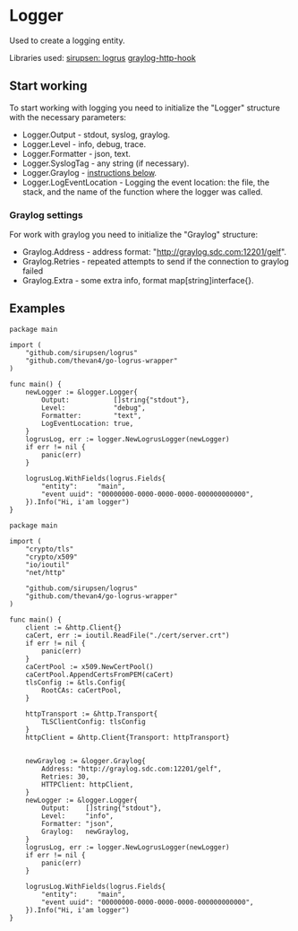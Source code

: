 # Logger

Used to create a logging entity.

Libraries used:
[sirupsen: logrus](github.com/sirupsen/logrus)
[graylog-http-hook](github.com/thevan4/logrus-graylog-http-hook)

## Start working

To start working with logging you need to initialize the "Logger" structure with the necessary parameters:

+ Logger.Output - stdout, syslog, graylog.
+ Logger.Level - info, debug, trace.
+ Logger.Formatter - json, text.
+ Logger.SyslogTag - any string (if necessary).
+ Logger.Graylog - [instructions below](#Graylog-settings).
+ Logger.LogEventLocation - Logging the event location: the file, the stack, and the name of the function where the logger was called.

### <a name="Graylog-settings"></a>Graylog settings

For work with graylog you need to initialize the "Graylog" structure:

+ Graylog.Address - address format: "http://graylog.sdc.com:12201/gelf".
+ Graylog.Retries - repeated attempts to send if the connection to graylog failed
+ Graylog.Extra - some extra info, format  map[string]interface{}.

## Examples

```golang
package main

import (
	"github.com/sirupsen/logrus"
	"github.com/thevan4/go-logrus-wrapper"
)

func main() {
	newLogger := &logger.Logger{
		Output:           []string{"stdout"},
		Level:            "debug",
		Formatter:        "text",
		LogEventLocation: true,
	}
	logrusLog, err := logger.NewLogrusLogger(newLogger)
	if err != nil {
		panic(err)
	}

	logrusLog.WithFields(logrus.Fields{
		"entity":     "main",
		"event uuid": "00000000-0000-0000-0000-000000000000",
	}).Info("Hi, i'am logger")
}
```

```golang
package main

import (
	"crypto/tls"
	"crypto/x509"
	"io/ioutil"
	"net/http"

	"github.com/sirupsen/logrus"
	"github.com/thevan4/go-logrus-wrapper"
)

func main() {
	client := &http.Client{}
	caCert, err := ioutil.ReadFile("./cert/server.crt")
	if err != nil {
		panic(err)
	}
	caCertPool := x509.NewCertPool()
	caCertPool.AppendCertsFromPEM(caCert)
	tlsConfig := &tls.Config{
		RootCAs: caCertPool,
	}

	httpTransport := &http.Transport{
		TLSClientConfig: tlsConfig
	}
	httpClient = &http.Client{Transport: httpTransport}
	

	newGraylog := &logger.Graylog{
		Address: "http://graylog.sdc.com:12201/gelf",
		Retries: 30,
		HTTPClient: httpClient,
	}
	newLogger := &logger.Logger{
		Output:    []string{"stdout"},
		Level:     "info",
		Formatter: "json",
		Graylog:   newGraylog,
	}
	logrusLog, err := logger.NewLogrusLogger(newLogger)
	if err != nil {
		panic(err)
	}

	logrusLog.WithFields(logrus.Fields{
		"entity":     "main",
		"event uuid": "00000000-0000-0000-0000-000000000000",
	}).Info("Hi, i'am logger")
}
```
